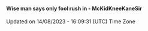 #### Wise man says only fool rush in - McKidKneeKaneSir
Updated on 14/08/2023 - 16:09:31 (UTC) Time Zone

